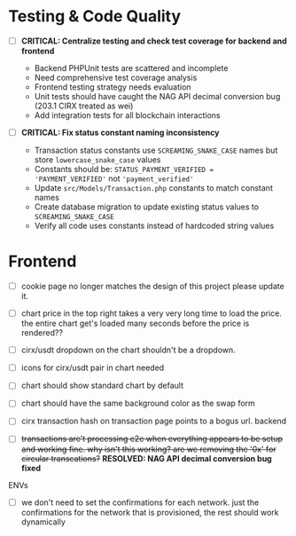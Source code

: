 # Testing & Code Quality

- [ ] **CRITICAL: Centralize testing and check test coverage for backend and frontend**
  - Backend PHPUnit tests are scattered and incomplete 
  - Need comprehensive test coverage analysis
  - Frontend testing strategy needs evaluation
  - Unit tests should have caught the NAG API decimal conversion bug (203.1 CIRX treated as wei)
  - Add integration tests for all blockchain interactions

- [ ] **CRITICAL: Fix status constant naming inconsistency**
  - Transaction status constants use `SCREAMING_SNAKE_CASE` names but store `lowercase_snake_case` values
  - Constants should be: `STATUS_PAYMENT_VERIFIED = 'PAYMENT_VERIFIED'` not `'payment_verified'`
  - Update `src/Models/Transaction.php` constants to match constant names
  - Create database migration to update existing status values to `SCREAMING_SNAKE_CASE`
  - Verify all code uses constants instead of hardcoded string values

# Frontend

- [ ] cookie page no longer matches the design of this project please update it.

- [ ] chart price in the top right takes a very very long time to load the price. the entire chart get's loaded many seconds before the price is rendered??
- [ ] cirx/usdt dropdown on the chart shouldn't be a dropdown. 
- [ ] icons for cirx/usdt pair in chart needed 
- [ ] chart should show standard chart by default
- [ ] chart should have the same background color as the swap form 

- [ ] cirx transaction hash on transaction page points to a bogus url.  backend

- [ ] ~~transactions are't processing e2e when everything appears to be setup and working fine. why isn't this working? are we removing the '0x' for circular transcations?~~ **RESOLVED: NAG API decimal conversion bug fixed**

ENVs

- [ ] we don't need to set the confirmations for each network. just the confirmations for the network that is provisioned, the rest should work dynamically